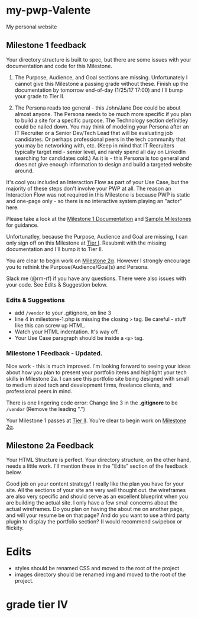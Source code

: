 # my-pwp-Valente
My personal website

## Milestone 1 feedback
Your directory structure is built to spec, but there are some issues with your documentation and code for this Milestone.
 
1. The Purpose, Audience, and Goal sections are missing. Unfortunately I cannot give this Milestone a passing grade without these. Finish up the documentation by tomorrow end-of-day (1/25/17 17:00) and I'll bump your grade to Tier II.
 
2. The Persona reads too general - this John/Jane Doe could be about almost anyone. The Persona needs to be much more specific if you plan to build a site for a specific purpose. The Technology section definitley could be nailed down. You may think of modeling your Persona after an IT Recruiter or a Senior Dev/Tech Lead that will be evaluating job candidates. Or perhaps professional peers in the tech community that you may be networking with, etc. (Keep in mind that IT Recruiters typically target mid - senior level, and rarely spend all day on LinkedIn searching for candidates cold.) As it is - this Persona is too general and does not give enough information to design and build a targeted website around.

It's cool you included an Interaction Flow as part of your Use Case, but the majority of these steps don't involve your PWP at all. The reason an Interaction Flow was not required in this Milestone is because PWP is static and one-page only - so there is no interactive system playing an "actor" here.

 Please take a look at the [Milestone 1 Documentation](https://bootcamp-coders.cnm.edu/projects/personal/milestone-one/) and [Sample Milestones](https://bootcamp-coders.cnm.edu/projects/personal/example/) for guidance.

 Unfortunatley, because the Purpose, Audience and Goal are missing, I can only sign off on this Milestone at [Tier I](https://bootcamp-coders.cnm.edu/projects/personal/rubric/). Resubmit with the missing documentation and I'll bump it to Tier II.

You are clear to begin work on [Milestone 2&alpha;](https://bootcamp-coders.cnm.edu/projects/personal/milestone-two/). However  I strongly encourage you to rethink the Purpose/Audience/Goal(s) and Persona. 

Slack me (@rm-rf) if you have any questions. There were also issues with your code. See Edits &amp; Suggestion below.

### Edits &amp; Suggestions
- add `/vendor` to your .gitignore, on line 3
- line 4 in milestone-1.php is missing the closing `>` tag. Be careful - stuff like this can screw up HTML.
- Watch your HTML indentation. It's way off.
- Your Use Case paragraph should be inside a `<p>` tag.

### Milestone 1 Feedback - Updated.
Nice work - this is much improved. I'm looking forward to seeing your ideas about how you plan to present your portfolio items and highlight your tech skills in Milestone 2a. I can see this portfolio site being designed with small to medium sized tech and development firms, freelance clients, and professional peers in mind.

There is one lingering code error: Change line 3 in the **.gitignore** to be `/vendor` (Remove the leading ".")

Your Milestone 1 passes at [Tier II](https://bootcamp-coders.cnm.edu/projects/personal/rubric/). You're clear to begin work on [Milestone 2&alpha;](https://bootcamp-coders.cnm.edu/projects/personal/milestone-two/).

## Milestone 2a Feedback 
Your HTML Structure is perfect. Your directory structure, on the other hand, needs a little work. I'll mention these in the "Edits" section of the feedback below.

Good job on your content strategy! I really like the plan you have for your site. All the sections of your site are very well thought out. the wireframes are also very specific and should serve as an excellent blueprint when you are building the actual site. I only have a few small concerns about the actual wireframes. Do you plan on having the about me on another page, and will your resume be on that page? And do you want to use a third party plugin to display the portfolio section? (I would recommend swipebox or flickity. 

# Edits
- styles should be renamed CSS and moved to the root of the project
- images directory should be renamed img and moved to the root of the project. 

# grade tier IV

